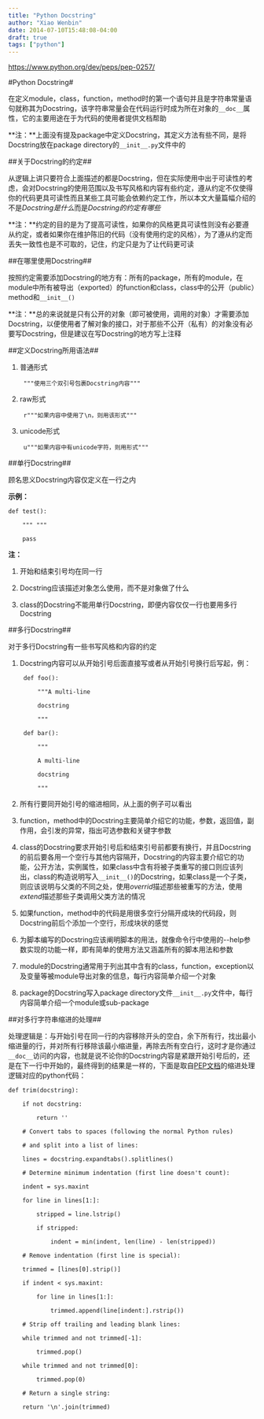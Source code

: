 ```yaml
---
title: "Python Docstring"
author: "Xiao Wenbin"
date: 2014-07-10T15:48:08-04:00
draft: true
tags: ["python"]
---
```


https://www.python.org/dev/peps/pep-0257/

#Python Docstring#

在定义module，class，function，method时的第一个语句并且是字符串常量语句就称其为Docstring，该字符串常量会在代码运行时成为所在对象的`__doc__`属性，它的主要用途在于为代码的使用者提供文档帮助

**注：**上面没有提及package中定义Docstring，其定义方法有些不同，是将Docstring放在package directory的`__init__.py`文件中的

##关于Docstring的约定##

从逻辑上讲只要符合上面描述的都是Docstring，但在实际使用中出于可读性的考虑，会对Docstring的使用范围以及书写风格和内容有些约定，遵从约定不仅使得你的代码更具可读性而且某些工具可能会依赖约定工作，所以本文大量篇幅介绍的不是*Docstring是什么*而是*Docstring的约定有哪些*

**注：**约定的目的是为了提高可读性，如果你的风格更具可读性则没有必要遵从约定，或者如果你在维护陈旧的代码（没有使用约定的风格），为了遵从约定而丢失一致性也是不可取的，记住，约定只是为了让代码更可读

##在哪里使用Docstring##

按照约定需要添加Docstring的地方有：所有的package，所有的module，在module中所有被导出（exported）的function和class，class中的公开（public）method和`__init__()`

**注：**总的来说就是只有公开的对象（即可被使用，调用的对象）才需要添加Docstring，以便使用者了解对象的接口，对于那些不公开（私有）的对象没有必要写Docstring，但是建议在写Docstring的地方写上注释

##定义Docstring所用语法##

1. 普通形式

        """使用三个双引号包裹Docstring内容"""

2. raw形式

        r"""如果内容中使用了\n，则用该形式"""

3. unicode形式

        u"""如果内容中有unicode字符，则用形式"""

##单行Docstring##

顾名思义Docstring内容仅定义在一行之内

**示例：**

    def test():

        """ """

        pass

**注：**

1. 开始和结束引号均在同一行

2. Docstring应该描述对象怎么使用，而不是对象做了什么

3. class的Docstring不能用单行Docstring，即便内容仅仅一行也要用多行Docstring

##多行Docstring##

对于多行Docstring有一些书写风格和内容的约定

1. Docstring内容可以从开始引号后面直接写或者从开始引号换行后写起，例：

        def foo():

            """A multi-line

            docstring

            """

        def bar():

            """

            A multi-line

            docstring

            """

2. 所有行要同开始引号的缩进相同，从上面的例子可以看出

3. function，method中的Docstring主要简单介绍它的功能，参数，返回值，副作用，会引发的异常，指出可选参数和关键字参数

4. class的Docstring要求开始引号后和结束引号前都要有换行，并且Docstring的前后要各用一个空行与其他内容隔开，Docstring的内容主要介绍它的功能，公开方法，实例属性，如果class中含有将被子类重写的接口则应该列出，class的构造说明写入`__init__()`的Docstring，如果class是一个子类，则应该说明与父类的不同之处，使用*overrid*描述那些被重写的方法，使用*extend*描述那些子类调用父类方法的情况

5. 如果function，method中的代码是用很多空行分隔开成块的代码段，则Docstring前后个添加一个空行，形成块状的感觉

6. 为脚本编写的Docstring应该阐明脚本的用法，就像命令行中使用的--help参数实现的功能一样，即有简单的使用方法又涵盖所有的脚本用法和参数

7. module的Docstring通常用于列出其中含有的class，function，exception以及变量等被module导出对象的信息，每行内容简单介绍一个对象

8. package的Docstring写入package directory文件`__init__.py`文件中，每行内容简单介绍一个module或sub-package

##对多行字符串缩进的处理##

处理逻辑是：与开始引号在同一行的内容移除开头的空白，余下所有行，找出最小缩进量的行，并对所有行移除该最小缩进量，再除去所有空白行，这时才是你通过`__doc__`访问的内容，也就是说不论你的Docstring内容是紧跟开始引号后的，还是在下一行中开始的，最终得到的结果是一样的，下面是取自[PEP文档](http://legacy.python.org/dev/peps/pep-0257/#handling-docstring-indentation)的缩进处理逻辑对应的python代码：

    def trim(docstring):

        if not docstring:

            return ''

        # Convert tabs to spaces (following the normal Python rules)

        # and split into a list of lines:

        lines = docstring.expandtabs().splitlines()

        # Determine minimum indentation (first line doesn't count):

        indent = sys.maxint

        for line in lines[1:]:

            stripped = line.lstrip()

            if stripped:

                indent = min(indent, len(line) - len(stripped))

        # Remove indentation (first line is special):

        trimmed = [lines[0].strip()]

        if indent < sys.maxint:

            for line in lines[1:]:

                trimmed.append(line[indent:].rstrip())

        # Strip off trailing and leading blank lines:

        while trimmed and not trimmed[-1]:

            trimmed.pop()

        while trimmed and not trimmed[0]:

            trimmed.pop(0)

        # Return a single string:

        return '\n'.join(trimmed)
